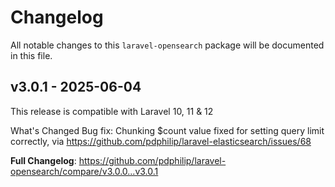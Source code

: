 # Changelog

All notable changes to this `laravel-opensearch` package will be documented in this file.

## v3.0.1 - 2025-06-04

This release is compatible with Laravel 10, 11 & 12

What's Changed
Bug fix: Chunking $count value fixed for setting query limit correctly, via https://github.com/pdphilip/laravel-elasticsearch/issues/68

**Full Changelog**: https://github.com/pdphilip/laravel-opensearch/compare/v3.0.0...v3.0.1
